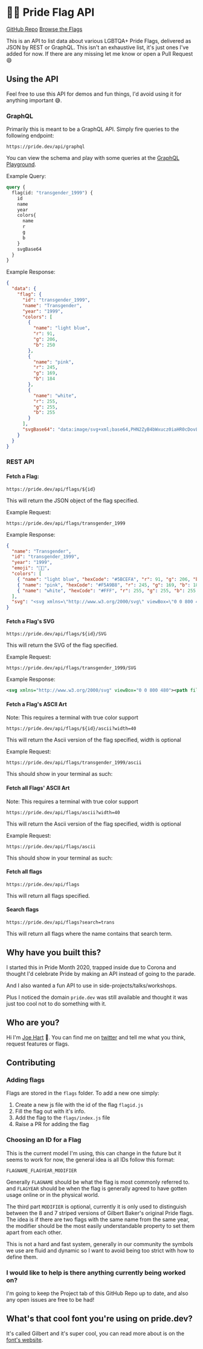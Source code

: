 # 🏳️‍🌈 Pride Flag API

[GitHub Repo](https://github.com/JoeHart/pride-flag-color-api) [Browse the Flags](https://pride.dev/flags)

This is an API to list data about various LGBTQA+ Pride Flags, delivered as JSON by REST or GraphQL. This isn't an exhaustive list, it's just ones I've added for now. If there are any missing let me know or open a Pull Request 😄

## Using the API

Feel free to use this API for demos and fun things, I'd avoid using it for anything important 😅.

### GraphQL

Primarily this is meant to be a GraphQL API. Simply fire queries to the following endpoint:

```
https://pride.dev/api/graphql
```

You can view the schema and play with some queries at the [GraphQL Playground](https://pride.dev/api/graphql).

Example Query:

```GraphQL
query {
  flag(id: "transgender_1999") {
    id
    name
    year
    colors{
      name
      r
      g
      b
    }
    svgBase64
  }
}

```

Example Response:

```JSON
{
  "data": {
    "flag": {
      "id": "transgender_1999",
      "name": "Transgender",
      "year": "1999",
      "colors": [
        {
          "name": "light blue",
          "r": 91,
          "g": 206,
          "b": 250
        },
        {
          "name": "pink",
          "r": 245,
          "g": 169,
          "b": 184
        },
        {
          "name": "white",
          "r": 255,
          "g": 255,
          "b": 255
        }
      ],
      "svgBase64": "data:image/svg+xml;base64,PHN2ZyB4bWxucz0iaHR0cDovL3d3dy53My5vcmcvMjAwMC9zdmciIHZpZXdCb3g9IjAgMCA4MDAgNDgwIj48cGF0aCBmaWxsPSIjNUJDRUZBIiBkPSJNMCAwaDgwMHY0ODBIMHoiPjwvcGF0aD48cGF0aCBmaWxsPSIjRjVBOUI4IiBkPSJNMCA5Nmg4MDB2Mjg4SDB6Ij48L3BhdGg+PHBhdGggZmlsbD0iI0ZGRiIgZD0iTTAgMTkyaDgwMHY5NkgweiI+PC9wYXRoPjwvc3ZnPg=="
    }
  }
}
```

### REST API

#### Fetch a Flag:

```
https://pride.dev/api/flags/${id}
```

This will return the JSON object of the flag specified.

Example Request:

```
https://pride.dev/api/flags/transgender_1999
```

Example Response:

```JSON
{
  "name": "Transgender",
  "id": "transgender_1999",
  "year": "1999",
  "emoji": "🏳️‍⚧️",
  "colors": [
    { "name": "light blue", "hexCode": "#5BCEFA", "r": 91, "g": 206, "b": 250 },
    { "name": "pink", "hexCode": "#F5A9B8", "r": 245, "g": 169, "b": 184 },
    { "name": "white", "hexCode": "#FFF", "r": 255, "g": 255, "b": 255 }
  ],
  "svg": "<svg xmlns=\"http://www.w3.org/2000/svg\" viewBox=\"0 0 800 480\"><path fill=\"#5BCEFA\" d=\"M0 0h800v480H0z\"></path><path fill=\"#F5A9B8\" d=\"M0 96h800v288H0z\"></path><path fill=\"#FFF\" d=\"M0 192h800v96H0z\"></path></svg>"
}
```

#### Fetch a Flag's SVG

```
https://pride.dev/api/flags/${id}/SVG
```

This will return the SVG of the flag specified.

Example Request:

```
https://pride.dev/api/flags/transgender_1999/SVG
```

Example Response:

```XML
<svg xmlns="http://www.w3.org/2000/svg" viewBox="0 0 800 480"><path fill="#5BCEFA" d="M0 0h800v480H0z"></path><path fill="#F5A9B8" d="M0 96h800v288H0z"></path><path fill="#FFF" d="M0 192h800v96H0z"></path></svg>
```

#### Fetch a Flag's ASCII Art

Note: This requires a terminal with true color support

```
https://pride.dev/api/flags/${id}/ascii?width=40
```

This will return the Ascii version of the flag specified, width is optional

Example Request:

```
https://pride.dev/api/flags/transgender_1999/ascii
```

This should show in your terminal as such:

#### Fetch all Flags' ASCII Art

Note: This requires a terminal with true color support

```
https://pride.dev/api/flags/ascii?width=40
```

This will return the Ascii version of the flag specified, width is optional

Example Request:

```
https://pride.dev/api/flags/ascii
```

This should show in your terminal as such:

#### Fetch all flags

```
https://pride.dev/api/flags
```

This will return all flags specified.

#### Search flags

```
https://pride.dev/api/flags?search=trans
```

This will return all flags where the name contains that search term.

## Why have you built this?

I started this in Pride Month 2020, trapped inside due to Corona and thought I'd celebrate Pride by making an API instead of going to the parade.

And I also wanted a fun API to use in side-projects/talks/workshops.

Plus I noticed the domain `pride.dev` was still available and thought it was just too cool not to do something with it.

## Who are you?

Hi I'm [Joe Hart](https://www.joehart.co.uk) 👋. You can find me on [twitter](https://twitter.com/JoeHart) and tell me what you think, request features or flags.

## Contributing

### Adding flags

Flags are stored in the `flags` folder. To add a new one simply:

1. Create a new js file with the id of the flag `flagid.js`
2. Fill the flag out with it's info.
3. Add the flag to the `flags/index.js` file
4. Raise a PR for adding the flag

### Choosing an ID for a Flag

This is the current model I'm using, this can change in the future but it seems to work for now, the general idea is all IDs follow this format:

```
FLAGNAME_FLAGYEAR_MODIFIER
```

Generally `FLAGNAME` should be what the flag is most commonly referred to. and `FLAGYEAR` should be when the flag is generally agreed to have gotten usage online or in the physical world.

The third part `MODIFIER` is optional, currently it is only used to distinguish between the 8 and 7 striped versions of Gilbert Baker's original Pride flags. The idea is if there are two flags with the same name from the same year, the modifier should be the most easily understandable property to set them apart from each other.

This is not a hard and fast system, generally in our community the symbols we use are fluid and dynamic so I want to avoid being too strict with how to define them.

### I would like to help is there anything currently being worked on?

I'm going to keep the Project tab of this GitHub Repo up to date, and also any open issues are free to be had!

## What's that cool font you're using on pride.dev?

It's called Gilbert and it's super cool, you can read more about is on the [font's website](https://www.typewithpride.com/).

